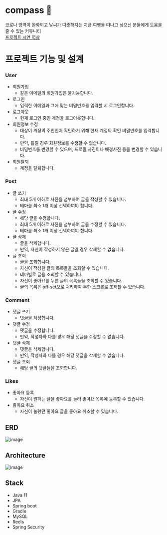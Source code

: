 # compass 🧭
코로나 방역이 완화되고 날씨가 따뜻해지는 지금 여행을 떠나고 싶으신 분들에게 도움을 줄 수 있는 커뮤니티<br>
[프로젝트 시연 영상 ](https://drive.google.com/file/d/1TbwsMCSeGHi0Du9lxwXTVvzyJ-tJADbO/view)

# 프로젝트 기능 및 설계

### User
- 회원가입
  - 같은 이메일의 회원가입은 불가능합니다.
- 로그인
  - 입력한 이메일과 그에 맞는 비밀번호를 입력할 시 로그인합니다.
- 로그아웃
  - 현재 로그인 중인 계정을 로그아웃합니다.
- 회원정보 수정
  - 대상이 계정의 주인인지 확인하기 위해 현재 계정의 확인 비밀번호를 입력합니다.
  - 만약, 틀릴 경우 회원정보를 수정할 수 없습니다.
  - 비밀번호를 변경할 수 있으며, 프로필 사진이나 배경사진 등을 변경할 수 있습니다.
- 회원탈퇴
  - 계정을 탈퇴합니다.
### Post
- 글 쓰기
  - 최대 5개 이하로 사진을 첨부하여 글을 작성할 수 있습니다.
  - 테마를 최소 1개 이상 선택하여야 합니다.
- 글 수정
  - 해당 글을 수정합니다.
  - 최대 5개 이하로 사진을 첨부하여 글을 수정할 수 있습니다.
  - 테마를 최소 1개 이상 선택하여야 합니다.
- 글 삭제
  - 글을 삭제합니다.
  - 만약, 자신이 작성하지 않은 글일 경우 삭제할 수 없습니다.
- 글 조회
  - 글을 조회합니다.
  - 자신이 작성한 글의 목록들을 조회할 수 있습니다.
  - 테마별로 글을 조회할 수 있습니다.
  - 자신이 좋아요를 누른 글의 목록들을 조회할 수 있습니다.
  - 글의 목록은 off-set으로 처리하여 무한 스크롤로 조회할 수 있습니다.
### Comment
- 댓글 쓰기
  - 댓글을 작성합니다.
- 댓글 수정
  - 댓글을 수정합니다.
  - 만약, 작성자와 다를 경우 해당 댓글을 수정할 수 없습니다.
- 댓글 삭제
  - 댓글을 삭제합니다.
  - 만약, 작성자와 다를 경우 해당 댓글을 삭제할 수 없습니다.
- 댓글 조회
  - 해당 글의 댓글들을 조회합니다.
### Likes
- 좋아요 등록
  - 자신이 원하는 글을 좋아요를 눌러 좋아요 목록에 등록할 수 있습니다.
- 좋아요 취소
  - 자신이 눌렀던 좋아요 글을 좋아요 취소할 수 있습니다.
## ERD 
![image](https://github.com/1seok4jjo/1seok4jo_Back/assets/119172260/e722c491-0ba9-4afe-b682-963af1235e49)

## Architecture 

![image](https://github.com/1seok4jjo/1seok4jo_Back/assets/119172260/a36ed55e-e8ce-420f-a615-ad3a9ba7d80f)

## Stack
- Java 11
- JPA
- Spring boot
- Gradle
- MySQL
- Redis
- Spring Security
